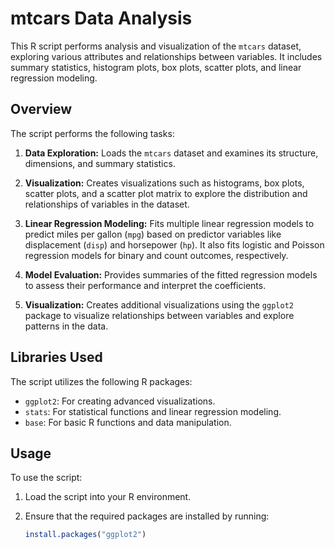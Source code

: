 # mtcars Data Analysis

This R script performs analysis and visualization of the `mtcars` dataset, exploring various attributes and relationships between variables. It includes summary statistics, histogram plots, box plots, scatter plots, and linear regression modeling.

## Overview

The script performs the following tasks:

1. **Data Exploration:** Loads the `mtcars` dataset and examines its structure, dimensions, and summary statistics.

2. **Visualization:** Creates visualizations such as histograms, box plots, scatter plots, and a scatter plot matrix to explore the distribution and relationships of variables in the dataset.

3. **Linear Regression Modeling:** Fits multiple linear regression models to predict miles per gallon (`mpg`) based on predictor variables like displacement (`disp`) and horsepower (`hp`). It also fits logistic and Poisson regression models for binary and count outcomes, respectively.

4. **Model Evaluation:** Provides summaries of the fitted regression models to assess their performance and interpret the coefficients.

5. **Visualization:** Creates additional visualizations using the `ggplot2` package to visualize relationships between variables and explore patterns in the data.

## Libraries Used

The script utilizes the following R packages:

- `ggplot2`: For creating advanced visualizations.
- `stats`: For statistical functions and linear regression modeling.
- `base`: For basic R functions and data manipulation.

## Usage

To use the script:

1. Load the script into your R environment.

2. Ensure that the required packages are installed by running:

   ```r
   install.packages("ggplot2")
